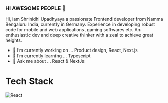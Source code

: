 
### HI AWESOME PEOPLE 👋
Hi, iam Shrinidhi Upadhyaya a passionate Frontend developer from Namma Bengaluru India, currently in Germany. Experience in developing robust code for mobile and web applications, gaming softwares etc. An enthusiastic dev and deep creative thinker with a zeal to achieve great heights.

- 🔭 I’m currently working on ...
Product design, React, Next.js
- 🌱 I’m currently learning ...
Typescript
- 💬 Ask me about ...
React & NextJs

<h1>Tech Stack </h1>

![React](https://img.shields.io/badge/react-%2320232a.svg?style=for-the-badge&logo=react&logoColor=%2361DAFB)





